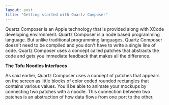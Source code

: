 ```yaml
---
layout: post
title: "Getting started with Quartz Composer"
---
```


Quartz Composer is an Apple technology that is provided along with XCode developing environment. Quartz Composer is a node based programming language. But unlike traditional programming languages, Quartz Composer doesn't need to be compiled and you don't have to write a single line of code. Quartz Composer uses a concept called patches that abstracts the code and gets you immediate feedback that makes all the difference.

**The Tofu Noodles Interfaces**

As said earlier, Quartz Composer uses a concept of patches that appears on the screen as little blocks of color coded rounded rectangles that contains various values. You'll be able to animate your mockups by connecting two patches with a noodle. This connection between two patches is an abstraction of how data flows from one port to the other. 